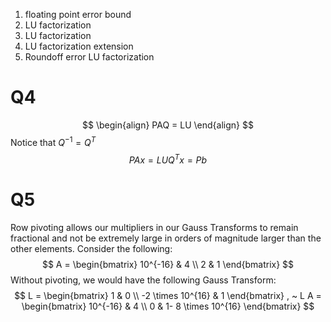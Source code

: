 1. floating point error bound
2. LU factorization
3. LU factorization
4. LU factorization extension
5. Roundoff error LU factorization

# Q4
$$
\begin{align}
PAQ = LU
\end{align}
$$
Notice that $Q^{-1} = Q^T$
$$
PAx = LUQ^Tx = Pb
$$
# Q5
Row pivoting allows our multipliers in our Gauss Transforms to remain fractional and not be extremely large in orders of magnitude larger than the other elements.
Consider the following:
$$
A =
\begin{bmatrix}
10^{-16} & 4 \\
2 & 1
\end{bmatrix}
$$
Without pivoting, we would have the following Gauss Transform:
$$
L = 
\begin{bmatrix}
1 & 0 \\
-2 \times 10^{16} & 1
\end{bmatrix}
, ~
L A =
\begin{bmatrix}
10^{-16} & 4 \\
0 & 1- 8 \times 10^{16}
\end{bmatrix}
$$